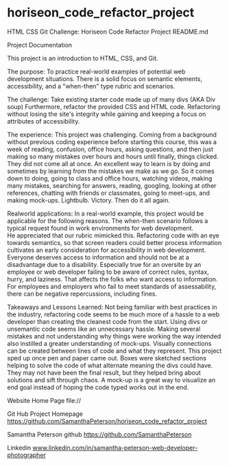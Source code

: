 # horiseon_code_refactor_project
HTML CSS Git Challenge: Horiseon Code Refactor Project
README.md

Project Documentation

This project is an introduction to HTML, CSS, and Git. 

The purpose:
To practice real-world examples of potential web development situations. 
There is a solid focus on semantic elements, accessibility, and a "when-then" type rubric and scenarios. 

The challenge:
Take existing starter code made up of many divs (AKA Div soup) 
Furthermore, refactor the provided CSS and HTML code. Refactoring without losing the site's integrity while gaining and keeping a focus on attributes of accessibility. 

The experience: 
This project was challenging.  Coming from a background without previous coding experience before starting this course, this was a week of reading, confusion, office hours, asking questions, and then just making so many mistakes over hours and hours until finally, things clicked. They did not come all at once. An excellent way to learn is by doing and sometimes by learning from the mistakes we make as we go. So it comes down to doing, going to class and office hours, watching videos, making many mistakes, searching for answers, reading, googling, looking at other references, chatting with friends or classmates, going to meet-ups, and making mock-ups. Lightbulb. Victory. Then do it all again. 

Realworld applications:	
In a real-world example, this project would be applicable for the following reasons. 
The when-then scenario follows a typical request found in work environments for web development.  
He appreciated that our rubric mimicked this. 
Refactoring code with an eye towards semantics, so that screen readers could better process information cultivates an early consideration for accessibility in web development. 
Everyone deserves access to information and should not be at a disadvantage due to a disability. Especially true for an oversite by an employee or web developer failing to be aware of correct rules, syntax, hurry, and laziness. That affects the folks who want access to information. For employees and employers who fail to meet standards of assessability, there can be negative repercussions, including fines.

Takeaways and Lessons Learned: 
Not being familiar with best practices in the industry, refactoring code seems to be much more of a hassle to a web developer than creating the cleanest code from the start. Using divs or unsemantic code seems like an unnecessary hassle. Making several mistakes and not understanding why things were working the way intended also instilled a greater understanding of mock-ups. Visually connections can be created between lines of code and what they represent. This project sped up once pen and paper came out. Boxes were sketched sections helping to solve the code of what alternate meaning the divs could have. They may not have been the final result, but they helped bring about solutions and sift through chaos. A mock-up is a great way to visualize an end goal instead of hoping the code typed works out in the end.
 
Website Home Page
file://


Git Hub Project Homepage
https://github.com/SamanthaPeterson/horiseon_code_refactor_project


 Samantha Peterson 
 github
 https://github.com/SamanthaPeterson

 Linkedin
www.linkedin.com/in/samantha-peterson-web-developer-photographer

